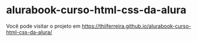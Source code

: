 # alurabook-curso-html-css-da-alura
Você pode visitar o projeto em https://thiiferreira.github.io/alurabook-curso-html-css-da-alura/
